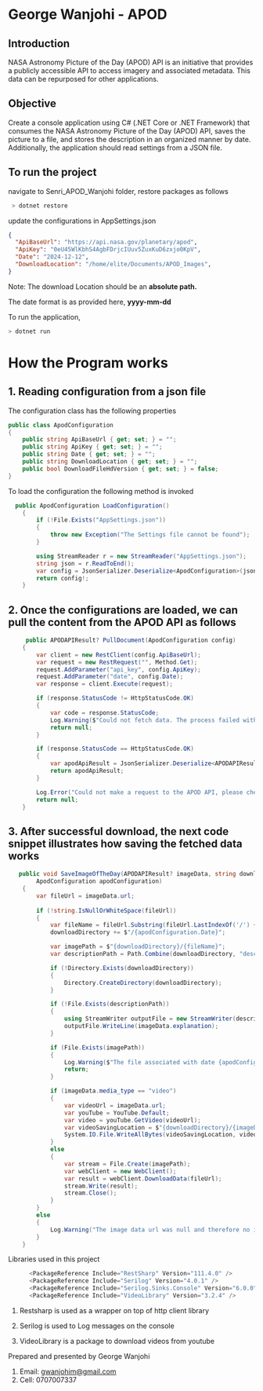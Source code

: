 # George Wanjohi - APOD

## Introduction

NASA Astronomy Picture of the Day (APOD) API is an initiative that provides a publicly accessible API to access imagery and associated metadata. This data can be repurposed for other applications. 

## Objective 

Create a console application using C# (.NET Core or .NET Framework) that consumes the
NASA Astronomy Picture of the Day (APOD) API, saves the picture to a file, and stores the
description in an organized manner by date. Additionally, the application should read settings
from a JSON file.

## To run the project

navigate to Senri_APOD_Wanjohi folder, restore packages as follows

```bash 
 > dotnet restore
```

update the configurations in AppSettings.json

```json
{
  "ApiBaseUrl": "https://api.nasa.gov/planetary/apod",
  "ApiKey": "0eU45WlKbhS4AgbFDrjcIUuv5ZuxKuD6zxjo0KpV",
  "Date": "2024-12-12",
  "DownloadLocation": "/home/elite/Documents/APOD_Images",
}
```

Note: The download Location should be an **absolute path.** 

The date format is as provided here, **yyyy-mm-dd**


To run the application, 


```sh
> dotnet run
```

# How the Program works

## 1. Reading configuration from a json file

The configuration class has the following properties

```c#
public class ApodConfiguration
{
    public string ApiBaseUrl { get; set; } = "";
    public string ApiKey { get; set; } = "";
    public string Date { get; set; } = "";
    public string DownloadLocation { get; set; } = "";
    public bool DownloadFileHdVersion { get; set; } = false;
}
```

To load the configuration the following method is invoked

```c#
  public ApodConfiguration LoadConfiguration()
    {
        if (!File.Exists("AppSettings.json"))
        {
            throw new Exception("The Settings file cannot be found");
        }

        using StreamReader r = new StreamReader("AppSettings.json");
        string json = r.ReadToEnd();
        var config = JsonSerializer.Deserialize<ApodConfiguration>(json);
        return config!;
    }
```


## 2. Once the configurations are loaded, we can pull the content from the APOD API as follows

```C#
     public APODAPIResult? PullDocument(ApodConfiguration config)
    {
        var client = new RestClient(config.ApiBaseUrl);
        var request = new RestRequest("", Method.Get);
        request.AddParameter("api_key", config.ApiKey);
        request.AddParameter("date", config.Date);
        var response = client.Execute(request);

        if (response.StatusCode != HttpStatusCode.OK)
        {
            var code = response.StatusCode;
            Log.Warning($"Could not fetch data. The process failed with status code {code}");
            return null;
        }

        if (response.StatusCode == HttpStatusCode.OK)
        {
            var apodApiResult = JsonSerializer.Deserialize<APODAPIResult>(response.Content);
            return apodApiResult;
        }

        Log.Error("Could not make a request to the APOD API, please check your internet connection and try again");
        return null;
    }

```

## 3. After successful download, the next code snippet illustrates how saving the fetched data works

```c#
   public void SaveImageOfTheDay(APODAPIResult? imageData, string downloadDirectory,
        ApodConfiguration apodConfiguration)
    {
        var fileUrl = imageData.url;
       
        if (!string.IsNullOrWhiteSpace(fileUrl))
        {
            var fileName = fileUrl.Substring(fileUrl.LastIndexOf('/') + 1);
            downloadDirectory += $"/{apodConfiguration.Date}";

            var imagePath = $"{downloadDirectory}/{fileName}";
            var descriptionPath = Path.Combine(downloadDirectory, "description.txt");

            if (!Directory.Exists(downloadDirectory))
            {
                Directory.CreateDirectory(downloadDirectory);
            }

            if (!File.Exists(descriptionPath))
            {
                using StreamWriter outputFile = new StreamWriter(descriptionPath);
                outputFile.WriteLine(imageData.explanation);
            }

            if (File.Exists(imagePath))
            {
                Log.Warning($"The file associated with date {apodConfiguration.Date} already exists");
                return;
            }

            if (imageData.media_type == "video")
            {
                var videoUrl = imageData.url;
                var youTube = YouTube.Default;
                var video = youTube.GetVideo(videoUrl);
                var videoSavingLocation = $"{downloadDirectory}/{imageData.title}.mp4";
                System.IO.File.WriteAllBytes(videoSavingLocation, video.GetBytes());
            }
            else
            {
                var stream = File.Create(imagePath);
                var webClient = new WebClient();
                var result = webClient.DownloadData(fileUrl);
                stream.Write(result);
                stream.Close();
            }
        }
        else
        {
            Log.Warning("The image data url was null and therefore no image could be downloaded");
        }
    }
```

Libraries used in this project

```c#
      <PackageReference Include="RestSharp" Version="111.4.0" />
      <PackageReference Include="Serilog" Version="4.0.1" />
      <PackageReference Include="Serilog.Sinks.Console" Version="6.0.0" />
      <PackageReference Include="VideoLibrary" Version="3.2.4" />
```

1. Restsharp is used as a wrapper on top of http client library

2. Serilog is used to Log messages on the console

3. VideoLibrary is a package to download videos from youtube


Prepared and presented by George Wanjohi

1. Email: gwanjohim@gmail.com
2. Cell: 0707007337